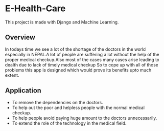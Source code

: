 # E-Health-Care
This project is made with Django and Machine Learning.
## Overview
In todays time we see a lot of the shortage of the doctors in the world especially in NEPAL.A lot of people are suffering a lot without the help of the proper medical checkup.Also most of the cases many cases arise leading to dealth due to lack of timely medical checkup
So to cope up with all of those problems this app is designed which would prove its benefits upto much extent.

## Application
* To remove the dependencies on the doctors.
* To help out the poor and helpless people with the normal medical checkup.
* To help people avoid paying huge amount to the doctors unnecessarily.
* To extend the role of the technology in the medical field.
